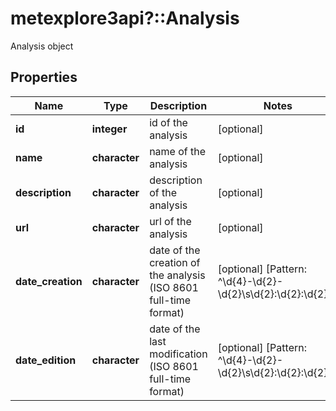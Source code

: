 # metexplore3api?::Analysis

Analysis object

## Properties
Name | Type | Description | Notes
------------ | ------------- | ------------- | -------------
**id** | **integer** | id of the analysis | [optional] 
**name** | **character** | name of the analysis | [optional] 
**description** | **character** | description of the analysis | [optional] 
**url** | **character** | url of the analysis | [optional] 
**date_creation** | **character** | date of the creation of the analysis (ISO 8601 full-time format) | [optional] [Pattern: ^\\d{4}-\\d{2}-\\d{2}\\s\\d{2}:\\d{2}:\\d{2}$] 
**date_edition** | **character** | date of the last modification (ISO 8601 full-time format) | [optional] [Pattern: ^\\d{4}-\\d{2}-\\d{2}\\s\\d{2}:\\d{2}:\\d{2}$] 


